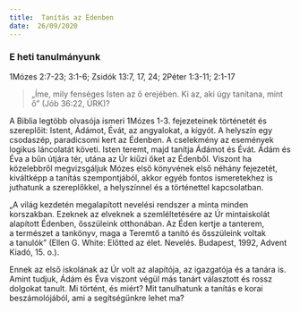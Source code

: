 ```yaml
---
title:  Tanítás az Édenben
date:  26/09/2020
---
```


### E heti tanulmányunk
1Mózes 2:7-23; 3:1-6; Zsidók 13:7, 17, 24; 2Péter 1:3-11; 2:1-17

> <p></p>
> „Íme, mily fenséges Isten az ő erejében. Ki az, aki úgy tanítana, mint ő” (Jób 36:22, ÚRK)?

A Biblia legtöbb olvasója ismeri 1Mózes 1-3. fejezeteinek történetét és szereplőit: Istent, Ádámot, Évát, az angyalokat, a kígyót. A helyszín egy csodaszép, paradicsomi kert az Édenben. A cselekmény az események logikus láncolatát követi. Isten teremt, majd tanítja Ádámot és Évát. Ádám és Éva a bűn útjára tér, utána az Úr kiűzi őket az Édenből. Viszont ha közelebbről megvizsgáljuk Mózes első könyvének első néhány fejezetét, kiváltképp a tanítás szempontjából, akkor egyéb fontos ismeretekhez is juthatunk a szereplőkkel, a helyszínnel és a történettel kapcsolatban.

„A világ kezdetén megalapított nevelési rendszer a minta minden korszakban. Ezeknek az elveknek a szemléltetésére az Úr mintaiskolát alapított Édenben, ősszüleink otthonában. Az Éden kertje a tanterem, a természet a tankönyv, maga a Teremtő a tanító és ősszüleink voltak a tanulók” (Ellen G. White: Előtted az élet. Nevelés. Budapest, 1992, Advent Kiadó, 15. o.).

Ennek az első iskolának az Úr volt az alapítója, az igazgatója és a tanára is. Amint tudjuk, Ádám és Éva viszont végül más tanárt választott és rossz dolgokat tanult. Mi történt, és miért? Mit tanulhatunk a tanítás e korai beszámolójából, ami a segítségünkre lehet ma? 